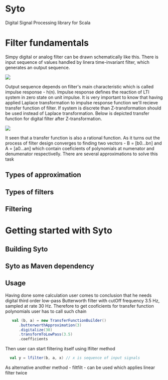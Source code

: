 # Syto

Digital Signal Processing library for Scala

# Filter fundamentals

Simpy digital or analog filter can be drawn schematically like this. There is input sequence of values handled by linera time-invariant filter, which generates an output sequence. 

<img src="https://latex.codecogs.com/svg.latex?\Large&space;{x_n}\to\left\langle{filter}\right\rangle\to{y_n}"/>

Output sequence depends on filter's main characteristic which is called impulse response - h(n). Impulse response defines the reaction of LTI system in zero state on unit impulse. It is very important to know that having applied Laplace transformation to impulse response function we'll recieve transfer function of filter. If system is discrete than Z-transformation should be used instead of Laplace transformation. Below is depicted transfer function for digital filter after Z-transformation.  

<img src="https://latex.codecogs.com/svg.latex?\Large&space;H(z)=\frac{b_{0}+b_{1}z^{-1}+b_{m}z^{-m}}{a_{0}+a_{1}z^{-1}+a_{n}z^{-n}}"/>

It seen that a transfer function is also a rational function. As it turns out the process of filter design converges to finding two vectors - B = [b0...bn] and A = [a0...an] which contain coeficients of polynomials at numenator and denumenator respectivelly. There are several approximations
to solve this task
## Types of approximation

## Types of filters

## Filtering

# Getting started with Syto

## Building Syto

## Syto as Maven dependency

## Usage
Having done some calculation user comes to conclusion that he needs digital third order low-pass Butterworth filter with cutOff frequency 3.5 Hz, sampled at rate 30 Hz. Therefore to get cooficients for transfer function polynomials user has to call such chain 

```scala 
   val (b, a) = new TransferFunctionBuilder()
      .butterworthApproximation(3)
      .digitalize(30)
      .transformToLowPass(3.5)
      .coefficients
```

Then user can start filtering itself using lfilter method
```scala 
  val y = lfilter(b, a, x) // x is sequence of input signals 
```
As alternative another method - filtfilt - can be used which applies linear filter twice 
